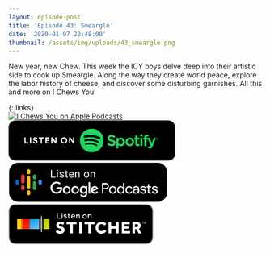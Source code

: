 ```yaml
---
layout: episode-post
title: 'Episode 43: Smeargle'
date: '2020-01-07 22:48:00'
thumbnail: /assets/img/uploads/43_smeargle.png
---
```

New year, new Chew. This week the ICY boys delve deep into their artistic side to cook up Smeargle. Along the way they create world peace, explore the labor history of cheese, and discover some disturbing garnishes. All this and more on I Chews You!

{:.links}  
[![I Chews You on Apple Podcasts](https://linkmaker.itunes.apple.com/en-us/badge-lrg.svg?releaseDate=2019-04-16T00:00:00Z&kind=podcast&bubble=podcasts)](https://podcasts.apple.com/us/podcast/43-smeargle/id1455409177?i=1000461805294)  [![I Chews You on Spotify](/assets/img/uploads/spotify-badge-button.svg)](https://open.spotify.com/episode/74SFwMwqGj2cspiz37OkEz)  [![I Chews You on Google Podcasts](/assets/img/uploads/google-podcasts-badge-button.svg)](https://podcasts.google.com/?feed=aHR0cHM6Ly9pY2hld3N5b3UubGlic3luLmNvbS9yc3M&episode=ZGY3NDBmZWEtNzFjYS00ZjZjLTlhMmUtYjU4YTQ0NDZmZWQ3&ved=0CAoQzsICahcKEwjYxKC5-sLnAhUAAAAAHQAAAAAQAQ)  [![I Chews You on Stitcher](/assets/img/uploads/stitcher-badge-button.svg)](https://www.stitcher.com/s?eid=66384899)
